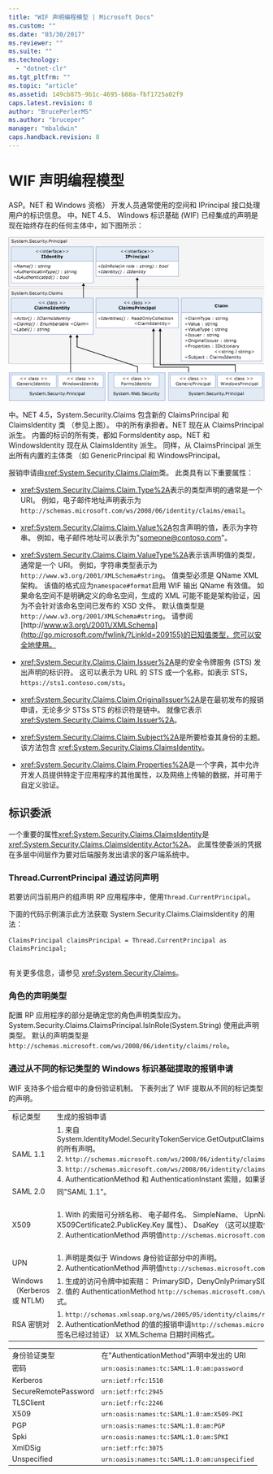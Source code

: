 ```yaml
---
title: "WIF 声明编程模型 | Microsoft Docs"
ms.custom: ""
ms.date: "03/30/2017"
ms.reviewer: ""
ms.suite: ""
ms.technology: 
  - "dotnet-clr"
ms.tgt_pltfrm: ""
ms.topic: "article"
ms.assetid: 149cb875-9b1c-4695-b88a-fbf1725a02f9
caps.latest.revision: 8
author: "BrucePerlerMS"
ms.author: "bruceper"
manager: "mbaldwin"
caps.handback.revision: 8
---
```

# WIF 声明编程模型
ASP。NET 和 Windows 资格） 开发人员通常使用的空间和 IPrincipal 接口处理用户的标识信息。  中。NET 4.5、 Windows 标识基础 \(WIF\) 已经集成的声明是现在始终存在的任何主体中，如下图所示：  
  
 ![WIF 声明编程模型](../../../docs/framework/security/media/wifclaimsprogrammingmodel.png "WIFClaimsProgrammingModel")  
  
 中。NET 4.5，System.Security.Claims 包含新的 ClaimsPrincipal 和 ClaimsIdentity 类 （参见上图）。  中的所有承担者。NET 现在从 ClaimsPrincipal 派生。  内置的标识的所有类，都如 FormsIdentity asp。NET 和 WindowsIdentity 现在从 ClaimsIdentity 派生。  同样，从 ClaimsPrincipal 派生出所有内置的主体类 （如 GenericPrincipal 和 WindowsPrincipal。  
  
 报销申请由<xref:System.Security.Claims.Claim>类。  此类具有以下重要属性：  
  
-   <xref:System.Security.Claims.Claim.Type%2A>表示的类型声明的通常是一个 URI。  例如，电子邮件地址声明表示为`http://schemas.microsoft.com/ws/2008/06/identity/claims/email`。  
  
-   <xref:System.Security.Claims.Claim.Value%2A>包含声明的值，表示为字符串。  例如，电子邮件地址可以表示为"someone@contoso.com"。  
  
-   <xref:System.Security.Claims.Claim.ValueType%2A>表示该声明值的类型，通常是一个 URI。  例如，字符串类型表示为`http://www.w3.org/2001/XMLSchema#string`。  值类型必须是 QName XML 架构。  该值的格式应为`namespace#format`启用 WIF 输出 QName 有效值。  如果命名空间不是明确定义的命名空间，生成的 XML 可能不能是架构验证，因为不会针对该命名空间已发布的 XSD 文件。  默认值类型是`http://www.w3.org/2001/XMLSchema#string`。  请参阅[http:\/\/www.w3.org\/2001\/XMLSchema](http://go.microsoft.com/fwlink/?LinkId=209155)的已知值类型，您可以安全地使用。  
  
-   <xref:System.Security.Claims.Claim.Issuer%2A>是的安全令牌服务 \(STS\) 发出声明的标识符。  这可以表示为 URL 的 STS 或一个名称，如表示 STS， `https://sts1.contoso.com/sts`。  
  
-   <xref:System.Security.Claims.Claim.OriginalIssuer%2A>是在最初发布的报销申请，无论多少 STSs STS 的标识符是链中。  就像它表示<xref:System.Security.Claims.Claim.Issuer%2A>。  
  
-   <xref:System.Security.Claims.Claim.Subject%2A>是所要检查其身份的主题。  该方法包含 <xref:System.Security.Claims.ClaimsIdentity>。  
  
-   <xref:System.Security.Claims.Claim.Properties%2A>是一个字典，其中允许开发人员提供特定于应用程序的其他属性，以及网络上传输的数据，并可用于自定义验证。  
  
## 标识委派  
 一个重要的属性<xref:System.Security.Claims.ClaimsIdentity>是<xref:System.Security.Claims.ClaimsIdentity.Actor%2A>。  此属性使委派的凭据在多层中间层作为要对后端服务发出请求的客户端系统中。  
  
### Thread.CurrentPrincipal 通过访问声明  
 若要访问当前用户的组声明 RP 应用程序中，使用`Thread.CurrentPrincipal`。  
  
 下面的代码示例演示此方法获取 System.Security.Claims.ClaimsIdentity 的用法：  
  
```  
ClaimsPrincipal claimsPrincipal = Thread.CurrentPrincipal as ClaimsPrincipal;  
  
```  
  
 有关更多信息，请参见 <xref:System.Security.Claims>。  
  
### 角色的声明类型  
 配置 RP 应用程序的部分是确定您的角色声明类型应为。  System.Security.Claims.ClaimsPrincipal.IsInRole\(System.String\) 使用此声明类型。  默认的声明类型是`http://schemas.microsoft.com/ws/2008/06/identity/claims/role`。  
  
### 通过从不同的标记类型的 Windows 标识基础提取的报销申请  
 WIF 支持多个组合框中的身份验证机制。  下表列出了 WIF 提取从不同的标记类型的声明。  
  
||||  
|-|-|-|  
|标记类型|生成的报销申请|映射到 Windows 访问令牌|  
|SAML 1.1|1.  来自 System.IdentityModel.SecurityTokenService.GetOutputClaimsIdentity\(System.Security.Claims.ClaimsPrincipal,System.IdentityModel.Protocols.WSTrust.RequestSecurityToken,System.IdentityModel.Scope\) 的所有声明。<br />2.  `http://schemas.microsoft.com/ws/2008/06/identity/claims/confirmationkey`包含 XML 序列化的确认码中，如果该标记包含证明令牌的报销申请。<br />3.  `http://schemas.microsoft.com/ws/2008/06/identity/claims/samlissuername`从颁发者的元素声明。<br />4.  AuthenticationMethod 和 AuthenticationInstant 索赔，如果该标记包含验证语句。|除了声明列入"SAML 1.1"，除声明类型的`http://schemas.xmlsoap.org/ws/2005/05/identity/claims/name`，将添加声明和身份将由 WindowsClaimsIdentity 相关的 Windows 身份验证。|  
|SAML 2.0|同"SAML 1.1"。|同"SAML 1.1 映射到 Windows 帐户"。|  
|X509|1.  With 的索赔可分辨名称、 电子邮件名、 SimpleName、 UpnName、 UrlName，dnsName，指纹，RsaKey （这可以提取使用 RSACryptoServiceProvider.ExportParameters 方法中的 X509Certificate2.PublicKey.Key 属性）、 DsaKey （这可以提取使用 DSACryptoServiceProvider.ExportParameters 方法中的 X509Certificate2.PublicKey.Key 属性），序列号属性从 x509 证书。<br />2.  AuthenticationMethod 声明值`http://schemas.microsoft.com/ws/2008/06/identity/authenticationmethod/x509`。  此处提及的 AuthenticationInstant XmlSchema 日期时间格式验证证书的时间的值。|1.  它使用 Windows 帐户的完全合格的域名名为`http://schemas.xmlsoap.org/ws/2005/05/identity/claims/name`声明值。  .<br />2.  来自 x509 证书没有映射到 Windows、 声明和来自获得通过将证书映射到 Windows 的 windows 帐户声明。|  
|UPN|1.  声明是类似于 Windows 身份验证部分中的声明。<br />2.  AuthenticationMethod 声明值`http://schemas.microsoft.com/ws/2008/06/identity/authenticationmethod/password`。  AuthenticationInstant 声称 XmlSchema 日期时间格式时验证密码的时间的值。||  
|Windows （Kerberos 或 NTLM）|1.  生成的访问令牌中如索赔： PrimarySID，DenyOnlyPrimarySID，PrimaryGroupSID，DenyOnlyPrimaryGroupSID，GroupSID，DenyOnlySID，和名称<br />2.  值的 AuthenticationMethod `http://schemas.microsoft.com/ws/2008/06/identity/authenticationmethod/windows`。  创建的 Windows 访问令牌时的时间值的 AuthenticationInstant XMLSchema 日期时间格式。||  
|RSA 密钥对|1.  `http://schemas.xmlsoap.org/ws/2005/05/identity/claims/rsa` RSAKeyValue 的值来声明。<br />2.  AuthenticationMethod 的值的报销申请`http://schemas.microsoft.com/ws/2008/06/identity/authenticationmethod/signature`。  AuthenticationInstant 报销申请的 RSA 密钥进行了身份验证时的时间值 （即，签名已经过验证） 以 XMLSchema 日期时间格式。||  
  
|||  
|-|-|  
|身份验证类型|在"AuthenticationMethod"声明中发出的 URI|  
|密码|`urn:oasis:names:tc:SAML:1.0:am:password`|  
|Kerberos|`urn:ietf:rfc:1510`|  
|SecureRemotePassword|`urn:ietf:rfc:2945`|  
|TLSClient|`urn:ietf:rfc:2246`|  
|X509|`urn:oasis:names:tc:SAML:1.0:am:X509-PKI`|  
|PGP|`urn:oasis:names:tc:SAML:1.0:am:PGP`|  
|Spki|`urn:oasis:names:tc:SAML:1.0:am:SPKI`|  
|XmlDSig|`urn:ietf:rfc:3075`|  
|Unspecified|`urn:oasis:names:tc:SAML:1.0:am:unspecified`|